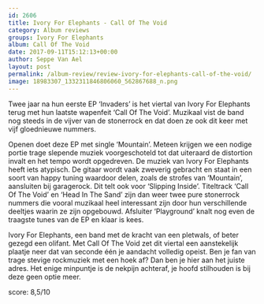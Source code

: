 ```yaml
---
id: 2606
title: Ivory For Elephants - Call Of The Void
category: Album reviews
groups: Ivory For Elephants
album: Call Of The Void
date: 2017-09-11T15:12:13+00:00
author: Seppe Van Ael
layout: post
permalink: /album-review/review-ivory-for-elephants-call-of-the-void/
image: 18983307_1332311846806060_562867688_n.png
---
```

Twee jaar na hun eerste EP ‘Invaders’ is het viertal van Ivory For Elephants terug met hun laatste wapenfeit ‘Call Of The Void’. Muzikaal vist de band nog steeds in de vijver van de stonerrock en dat doen ze ook dit keer met vijf gloednieuwe nummers.

Openen doet deze EP met single ‘Mountain’. Meteen krijgen we een nodige portie trage slepende muziek voorgeschoteld tot dat uiteraard de distortion invalt en het tempo wordt opgedreven. De muziek van Ivory For Elephants heeft iets atypisch. De gitaar wordt vaak zweverig gebracht en staat in een soort van happy tuning waardoor delen, zoals de strofes van ‘Mountain’, aansluiten bij garagerock. Dit telt ook voor ‘Slipping Inside’. Titeltrack ‘Call Of The Void’ en ‘Head In The Sand’ zijn dan weer twee pure stonerrock nummers die vooral muzikaal heel interessant zijn door hun verschillende deeltjes waarin ze zijn opgebouwd. Afsluiter ‘Playground’ knalt nog even de traagste tunes van de EP en klaar is kees.

Ivory For Elephants, een band met de kracht van een pletwals, of beter gezegd een olifant. Met Call Of The Void zet dit viertal een aanstekelijk plaatje neer dat van seconde één je aandacht volledig opeist. Ben je fan van trage stevige rockmuziek met een hoek af? Dan ben je hier aan het juiste adres. Het enige minpuntje is de nekpijn achteraf, je hoofd stilhouden is bij deze geen optie meer.

score: 8,5/10
